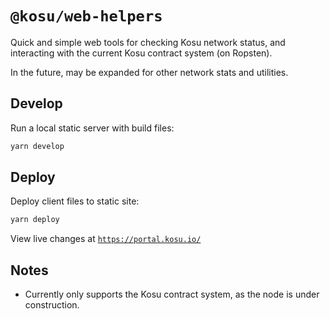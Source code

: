 # `@kosu/web-helpers`

Quick and simple web tools for checking Kosu network status, and interacting with the current Kosu contract system (on Ropsten).

In the future, may be expanded for other network stats and utilities.

## Develop

Run a local static server with build files:

```bash
yarn develop
```

## Deploy

Deploy client files to static site:

```bash
yarn deploy
```

View live changes at [`https://portal.kosu.io/`](https://portal.kosu.io/)

## Notes

- Currently only supports the Kosu contract system, as the node is under construction.
